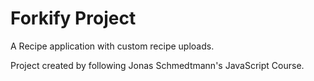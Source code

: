 # Forkify Project

A Recipe application with custom recipe uploads.

Project created by following Jonas Schmedtmann's JavaScript Course.
